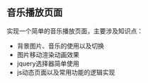 ## 音乐播放页面
实现一个简单的音乐播放页面，主要涉及知识点：

+ 背景图片、音乐的使用以及切换
+ 图片移动渲染动画效果
+ jquery选择器简单使用
+ js动态页面以及常用功能的逻辑实现 
